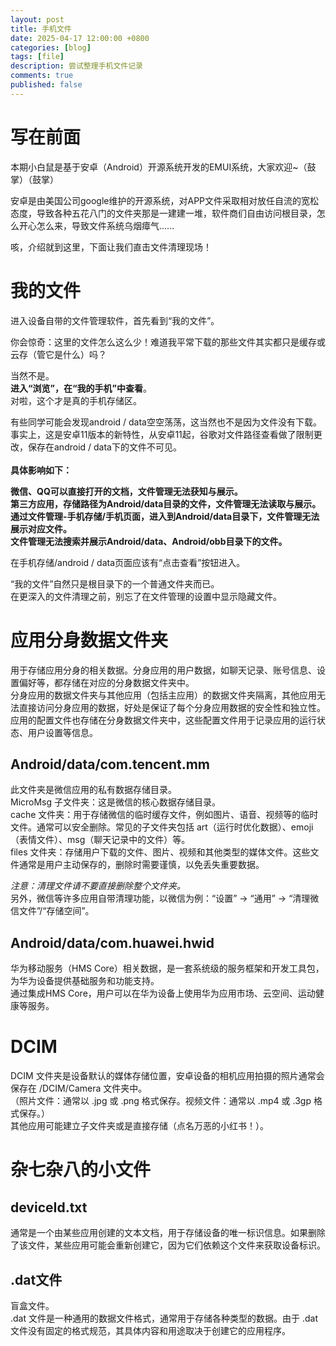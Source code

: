 ```yaml
---
layout: post
title: 手机文件
date: 2025-04-17 12:00:00 +0800
categories: [blog]
tags: [file]
description: 尝试整理手机文件记录
comments: true
published: false
---
```


# 写在前面

本期小白鼠是基于安卓（Android）开源系统开发的EMUI系统，大家欢迎~（鼓掌）（鼓掌）

安卓是由美国公司google维护的开源系统，对APP文件采取相对放任自流的宽松态度，导致各种五花八门的文件夹那是一建建一堆，软件商们自由访问根目录，怎么开心怎么来，导致文件系统乌烟瘴气......

咳，介绍就到这里，下面让我们直击文件清理现场！

# 我的文件

进入设备自带的文件管理软件，首先看到“我的文件”。

你会惊奇：这里的文件怎么这么少！难道我平常下载的那些文件其实都只是缓存或云存（管它是什么）吗？

当然不是。<br/>
**进入“浏览”，在“我的手机”中查看**。<br/>
对啦，这个才是真的手机存储区。

有些同学可能会发现android / data空空荡荡，这当然也不是因为文件没有下载。<br/>
事实上，这是安卓11版本的新特性，从安卓11起，谷歌对文件路径查看做了限制更改，保存在android / data下的文件不可见。<br/><br/>
**具体影响如下：**

**微信、QQ可以直接打开的文档，文件管理无法获知与展示。**<br/>
**第三方应用，存储路径为Android/data目录的文件，文件管理无法读取与展示。**<br/>
**通过文件管理-手机存储/手机页面，进入到Android/data目录下，文件管理无法展示对应文件。**<br/>
**文件管理无法搜索并展示Android/data、Android/obb目录下的文件。**<br/>

在手机存储/android / data页面应该有“点击查看”按钮进入。

“我的文件”自然只是根目录下的一个普通文件夹而已。<br/>
在更深入的文件清理之前，别忘了在文件管理的设置中显示隐藏文件。

# 应用分身数据文件夹

用于存储应用分身的相关数据。分身应用的用户数据，如聊天记录、账号信息、设置偏好等，都存储在对应的分身数据文件夹中。<br/>
分身应用的数据文件夹与其他应用（包括主应用）的数据文件夹隔离，其他应用无法直接访问分身应用的数据，好处是保证了每个分身应用数据的安全性和独立性。<br/>
应用的配置文件也存储在分身数据文件夹中，这些配置文件用于记录应用的运行状态、用户设置等信息。

## Android/data/com.tencent.mm 

此文件夹是微信应用的私有数据存储目录。<br/>
MicroMsg 子文件夹：这是微信的核心数据存储目录。<br/>
cache 文件夹：用于存储微信的临时缓存文件，例如图片、语音、视频等的临时文件。通常可以安全删除。常见的子文件夹包括 art（运行时优化数据）、emoji（表情文件）、msg（聊天记录中的文件）等。<br/>
files 文件夹：存储用户下载的文件、图片、视频和其他类型的媒体文件。这些文件通常是用户主动保存的，删除时需要谨慎，以免丢失重要数据。<br/>

*注意：清理文件请不要直接删除整个文件夹。*<br/>
另外，微信等许多应用自带清理功能，以微信为例：“设置” $\rightarrow$ “通用” $\rightarrow$ “清理微信文件”/“存储空间”。

## Android/data/com.huawei.hwid

华为移动服务（HMS Core）相关数据，是一套系统级的服务框架和开发工具包，为华为设备提供基础服务和功能支持。<br/>
通过集成HMS Core，用户可以在华为设备上使用华为应用市场、云空间、运动健康等服务。

# DCIM

DCIM 文件夹是设备默认的媒体存储位置，安卓设备的相机应用拍摄的照片通常会保存在 /DCIM/Camera 文件夹中。<br/>
（照片文件：通常以 .jpg 或 .png 格式保存。视频文件：通常以 .mp4 或 .3gp 格式保存。）<br/>
其他应用可能建立子文件夹或是直接存储（点名万恶的小红书！）。

# 杂七杂八的小文件

## deviceId.txt 
通常是一个由某些应用创建的文本文档，用于存储设备的唯一标识信息。如果删除了该文件，某些应用可能会重新创建它，因为它们依赖这个文件来获取设备标识。

## .dat文件
盲盒文件。<br/>
.dat 文件是一种通用的数据文件格式，通常用于存储各种类型的数据。由于 .dat 文件没有固定的格式规范，其具体内容和用途取决于创建它的应用程序。






